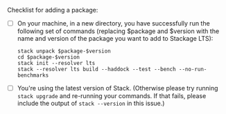 Checklist for adding a package:

- [ ] On your machine, in a new directory, you have successfully run the following set of commands (replacing $package and $version with the name and version of the package you want to add to Stackage LTS):

      stack unpack $package-$version
      cd $package-$version
      stack init --resolver lts
      stack --resolver lts build --haddock --test --bench --no-run-benchmarks
- [ ] You're using the latest version of Stack. (Otherwise please try running `stack upgrade` and re-running your commands. If that fails, please include the output of `stack --version` in this issue.)
